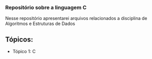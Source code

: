 ### Repositório sobre a linguagem C

Nesse repositório apresentarei arquivos relacionados a disciplina de Algoritmos e Estruturas de Dados

## Tópicos:

- Tópico 1: C

